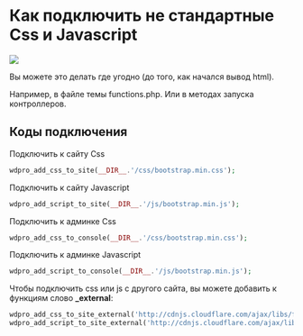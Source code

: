# Как подключить не стандартные Css и Javascript

[![](http://img.youtube.com/vi/02ye-8_Z4fg/0.jpg)](http://www.youtube.com/watch?v=02ye-8_Z4fg "")



Вы можете это делать где угодно (до того, как начался вывод html).

Например, в файле темы functions.php. Или в методах запуска контроллеров.

## Коды подключения

Подключить к сайту Css

```php
wdpro_add_css_to_site(__DIR__.'/css/bootstrap.min.css');
```

Подключить к сайту Javascript

```php
wdpro_add_script_to_site(__DIR__.'/js/bootstrap.min.js');
```

Подключить к админке Css

```php
wdpro_add_css_to_console(__DIR__.'/css/bootstrap.min.css');
```

Подключить к админке Javascript

```php
wdpro_add_script_to_console(__DIR__.'/js/bootstrap.min.js');
```

Чтобы подключить css или js с другого сайта, вы можете добавить к функциям слово **_external**:

```php
wdpro_add_css_to_site_external('http://cdnjs.cloudflare.com/ajax/libs/fotorama/4.6.4/fotorama.css');
wdpro_add_script_to_site_external('http://cdnjs.cloudflare.com/ajax/libs/fotorama/4.6.4/fotorama.js');
```

